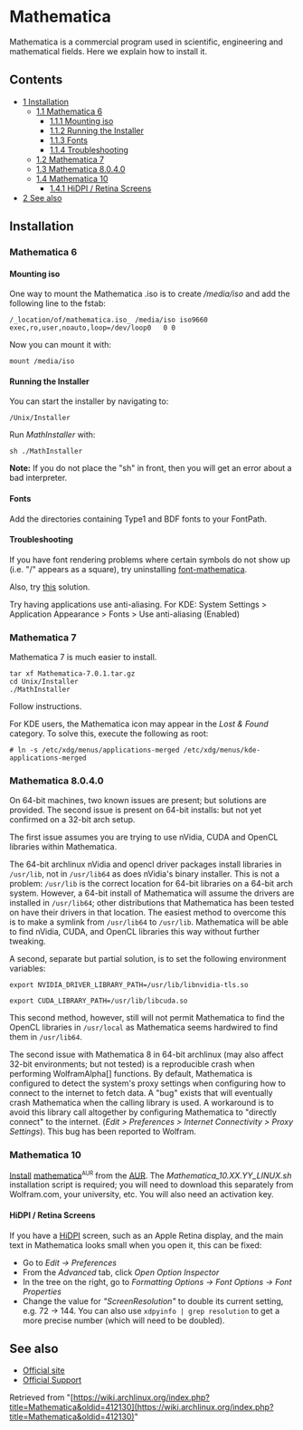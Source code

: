 # Mathematica

Mathematica is a commercial program used in scientific, engineering and mathematical fields. Here we explain how to install it.

## Contents

*   [1 Installation](#Installation)
    *   [1.1 Mathematica 6](#Mathematica_6)
        *   [1.1.1 Mounting iso](#Mounting_iso)
        *   [1.1.2 Running the Installer](#Running_the_Installer)
        *   [1.1.3 Fonts](#Fonts)
        *   [1.1.4 Troubleshooting](#Troubleshooting)
    *   [1.2 Mathematica 7](#Mathematica_7)
    *   [1.3 Mathematica 8.0.4.0](#Mathematica_8.0.4.0)
    *   [1.4 Mathematica 10](#Mathematica_10)
        *   [1.4.1 HiDPI / Retina Screens](#HiDPI_.2F_Retina_Screens)
*   [2 See also](#See_also)

## Installation

### Mathematica 6

#### Mounting iso

One way to mount the Mathematica .iso is to create _/media/iso_ and add the following line to the fstab:

```
/_location/of/mathematica.iso_ /media/iso iso9660 exec,ro,user,noauto,loop=/dev/loop0   0 0

```

Now you can mount it with:

```
mount /media/iso

```

#### Running the Installer

You can start the installer by navigating to:

```
/Unix/Installer

```

Run _MathInstaller_ with:

```
sh ./MathInstaller

```

**Note:** If you do not place the "sh" in front, then you will get an error about a bad interpreter.

#### Fonts

Add the directories containing Type1 and BDF fonts to your FontPath.

#### Troubleshooting

If you have font rendering problems where certain symbols do not show up (i.e. "/" appears as a square), try uninstalling [font-mathematica](https://www.archlinux.org/packages/?name=font-mathematica).

Also, try [this](http://mathematica.stackexchange.com/questions/1158/invisible-conjugate-glyph-in-the-linux-frontend) solution.

Try having applications use anti-aliasing. For KDE: System Settings > Application Appearance > Fonts > Use anti-aliasing (Enabled)

### Mathematica 7

Mathematica 7 is much easier to install.

```
tar xf Mathematica-7.0.1.tar.gz
cd Unix/Installer
./MathInstaller

```

Follow instructions.

For KDE users, the Mathematica icon may appear in the _Lost & Found_ category. To solve this, execute the following as root:

```
# ln -s /etc/xdg/menus/applications-merged /etc/xdg/menus/kde-applications-merged

```

### Mathematica 8.0.4.0

On 64-bit machines, two known issues are present; but solutions are provided. The second issue is present on 64-bit installs: but not yet confirmed on a 32-bit arch setup.

The first issue assumes you are trying to use nVidia, CUDA and OpenCL libraries within Mathematica.

The 64-bit archlinux nVidia and opencl driver packages install libraries in `/usr/lib`, not in `/usr/lib64` as does nVidia's binary installer. This is not a problem: `/usr/lib` is the correct location for 64-bit libraries on a 64-bit arch system. However, a 64-bit install of Mathematica will assume the drivers are installed in `/usr/lib64`; other distributions that Mathematica has been tested on have their drivers in that location. The easiest method to overcome this is to make a symlink from `/usr/lib64` to `/usr/lib`. Mathematica will be able to find nVidia, CUDA, and OpenCL libraries this way without further tweaking.

A second, separate but partial solution, is to set the following environment variables:

```
export NVIDIA_DRIVER_LIBRARY_PATH=/usr/lib/libnvidia-tls.so

```

```
export CUDA_LIBRARY_PATH=/usr/lib/libcuda.so

```

This second method, however, still will not permit Mathematica to find the OpenCL libraries in `/usr/local` as Mathematica seems hardwired to find them in `/usr/lib64`.

The second issue with Mathematica 8 in 64-bit archlinux (may also affect 32-bit environments; but not tested) is a reproducible crash when performing WolframAlpha[] functions. By default, Mathematica is configured to detect the system's proxy settings when configuring how to connect to the internet to fetch data. A "bug" exists that will eventually crash Mathematica when the calling library is used. A workaround is to avoid this library call altogether by configuring Mathematica to "directly connect" to the internet. (_Edit > Preferences > Internet Connectivity > Proxy Settings_). This bug has been reported to Wolfram.

### Mathematica 10

[Install](/index.php/Install "Install") [mathematica](https://aur.archlinux.org/packages/mathematica/)<sup><small>AUR</small></sup> from the [AUR](/index.php/AUR "AUR"). The _Mathematica_10.XX.YY_LINUX.sh_ installation script is required; you will need to download this separately from Wolfram.com, your university, etc. You will also need an activation key.

#### HiDPI / Retina Screens

If you have a [HiDPI](/index.php/HiDPI "HiDPI") screen, such as an Apple Retina display, and the main text in Mathematica looks small when you open it, this can be fixed:

*   Go to _Edit → Preferences_
*   From the _Advanced_ tab, click _Open Option Inspector_
*   In the tree on the right, go to _Formatting Options → Font Options → Font Properties_
*   Change the value for _"ScreenResolution"_ to double its current setting, e.g. 72 → 144\. You can also use `xdpyinfo | grep resolution` to get a more precise number (which will need to be doubled).

## See also

*   [Official site](http://www.wolfram.com/mathematica/)
*   [Official Support](http://www.wolfram.com/support/)

Retrieved from "[https://wiki.archlinux.org/index.php?title=Mathematica&oldid=412130](https://wiki.archlinux.org/index.php?title=Mathematica&oldid=412130)"